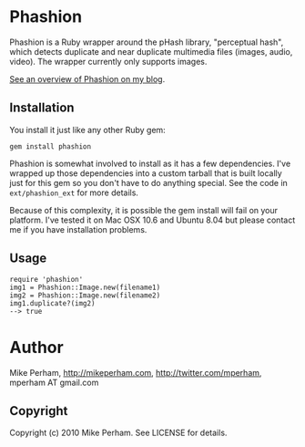 Phashion
===========

Phashion is a Ruby wrapper around the pHash library, "perceptual hash", which detects duplicate
and near duplicate multimedia files (images, audio, video).  The wrapper currently only supports images.

[See an overview of Phashion on my blog](http://www.mikeperham.com/2010/05/21/detecting-duplicate-images-with-phashion/).

Installation
-------------

You install it just like any other Ruby gem:

    gem install phashion

Phashion is somewhat involved to install as it has a few dependencies.  I've wrapped up those
dependencies into a custom tarball that is built locally just for this gem so you don't have to
do anything special.  See the code in `ext/phashion_ext` for more details.

Because of this complexity, it is possible the gem install will fail on your platform.  I've tested
it on Mac OSX 10.6 and Ubuntu 8.04 but please contact me if you have installation problems.

Usage
---------

    require 'phashion'
    img1 = Phashion::Image.new(filename1)
    img2 = Phashion::Image.new(filename2)
    img1.duplicate?(img2)
    --> true

Author
==========

Mike Perham, http://mikeperham.com, http://twitter.com/mperham, mperham AT gmail.com

Copyright
----------

Copyright (c) 2010 Mike Perham. See LICENSE for details.
